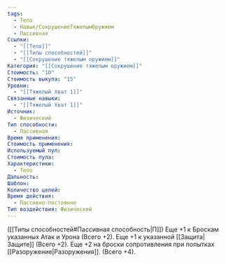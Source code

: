 ```yaml
---
tags:
  - Тело
  - Навык/СокрушениеТяжелымОружием
  - Пассивная
Ссылки:
  - "[[Тело]]"
  - "[[Типы способностей]]"
  - "[[Сокрушение тяжелым оружием]]"
Категория: "[[Сокрушение тяжелым оружием]]"
Стоимость: "10"
Стоимость выкупа: "15"
Уровни:
  - "[[Тяжелый Хват 1]]"
Связанные навыки:
  - "[[Тяжелый Хват 1]]"
Источник:
  - Физический
Тип способности:
  - Пассивная
Время применения: 
Стоимость применения: 
Используемый пул: 
Стоимость пула: 
Характеристики:
  - Тело
Дальность: 
Шаблон: 
Количество целей: 
Время действия:
  - Пассивно-постоянно
Тип воздействия: Физический
---
```

([[Типы способностей#Пассивная способность|П]]) Еще +1 к Броскам указанных Атак и Урона (Всего +2). 
Еще +1 к указанной [[Защита|Защите]] (Всего +2). 
Еще +2 на броски сопротивления при попытках [[Разоружение|Разоружения]]. (Всего +4).
